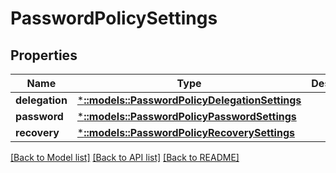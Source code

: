 # PasswordPolicySettings

## Properties
Name | Type | Description | Notes
------------ | ------------- | ------------- | -------------
**delegation** | [***::models::PasswordPolicyDelegationSettings**](PasswordPolicyDelegationSettings.md) |  | [optional] 
**password** | [***::models::PasswordPolicyPasswordSettings**](PasswordPolicyPasswordSettings.md) |  | [optional] 
**recovery** | [***::models::PasswordPolicyRecoverySettings**](PasswordPolicyRecoverySettings.md) |  | [optional] 

[[Back to Model list]](../README.md#documentation-for-models) [[Back to API list]](../README.md#documentation-for-api-endpoints) [[Back to README]](../README.md)


